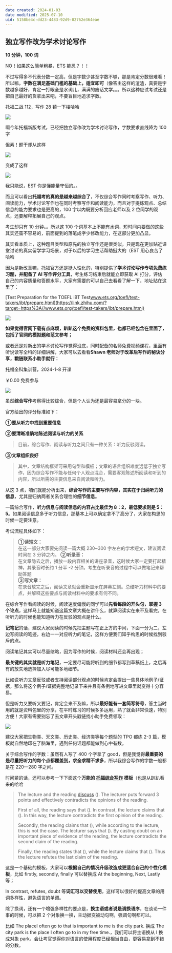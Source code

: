 ```yaml
---
date created: 2024-01-03
date modified: 2025-07-10
uid: 5158be4c-dd23-4483-92d9-02762e364eae
---
```

## 独立写作改为学术讨论写作

**10 分钟，100 词**

NO！如果这么简单粗暴，ETS 能忍？！！

不过写得多不代表分数一定高，但是字数少甚至字数不够，那是肯定分数很难看！所以嘛，**字数在满足基础门槛的基础上，适宜即可**（像答主这样的渣渣，真要是字数越多越好，肯定一打眼全是水词儿，满满的废话文学。。。所以这种应试考试还是把自己最好的货拿出来吧，不要盲目地追求字数。

托福二战 112，写作 28 镇一下楼哈哈

![](https://pica.zhimg.com/80/v2-47ac4cad8541907c7db1a4d5b3c1ff60_1440w.webp)

啊今年托福新版考试，已经把独立写作改为学术讨论写作，字数要求直线降为 100 字

但素！题干却从这样

![](https://pic1.zhimg.com/80/v2-b95d7aa4e0bcbbf73ab6eafde5d177ea_1440w.webp)

变成了这样

![](https://pic2.zhimg.com/80/v2-411a9e326eb99e8fc5e12d0e5de735a3_1440w.webp)

我只能说，EST 你是懂能量守恒的。。

而且可以看出**托福考的真的是越来越综合了**，不仅综合写作同时考察写作、听力、阅读能力，学术讨论写作也在同时考察写作和阅读能力，而且对于提炼观点、总结信息的能力要求也是更高的，100 字以内既要分析回应老师以及 2 位同学的观点，还要解释拓展自己的观点。

考生却只有 10 分钟。。所以这 100 个词基本上不能有水词，短时间内要做的这些其实还蛮不容易的，前面提到的落笔成字少修改能力，在这部分更加凸显。

其实看本质上，这种题目类型和原先的独立写作还是很类似，只是现在更加贴近课堂讨论的真实留学学习场景，对于以后的学习生活帮助挺大的（EST 用心良苦了哈哈

因为是新改革嘛，托福官方还是挺人性化的，特别提供了**学术讨论写作专项免费练习题，并配备了 AI 写作评分工具**，考生练习结束后就能立即获取 AI 打分，评估自己的内容质量和答题水平，大家有需要的可以自己去看看了解一下，地址贴在这里了：

[Test Preparation for the TOEFL iBT Test​www.ets.org/toefl/test-takers/ibt/prepare.html](https://link.zhihu.com/?target=https%3A//www.ets.org/toefl/test-takers/ibt/prepare.html)

![](https://pic3.zhimg.com/80/v2-8164ccf526330ab5698577b10c46e0a8_1440w.webp)

**如果觉得官网下载有点麻烦，趴趴这个免费的资料包里，也都已经包含在里面了，**包括了官网的模拟题和范文参考**；**

或者还是对新出的学术讨论写作觉得没底，同时配备的名师免费视频课程，里面有听说读写全科的详细讲解，大家可以去看看**Shawn 老师对于改革后写作的秘诀分享，戳链联系小助手就行：**

托福全科集训营，2024-1-8 开课

￥0.00 免费参与

![](https://pic2.zhimg.com/80/v2-b83f0d958eac9d14ba7832f685517179_1440w.webp)

  

虽然**综合写作**考察得比较综合，但是个人认为还是最容易拿分的一块。

官方给出的评分标准如下：

**①要从听力中找到重要信息**

**②要清晰准确地陈述阅读与听力的关系**

> 目前，综合写作、阅读与听力之间只有一种关系：听力反驳阅读。

**③文章组织良好**

> 其中，文章结构框架可采用句型和模板；文章的语言组织难度远低于独立写作，因为综合写作不能与任何个人观点混合，需要客观陈述所阅读和听到的内容，所以所需的主要信息来自阅读和听力。

从这 3 点，咱们就能分析出来，**综合写作的主要写作内容，其实在于归纳听力的信息**，尤其是归纳两者关系合理性的**细节信息**。

一篇综合写作，**听力信息与阅读信息的内容占比最佳为 8：2，最低要求则是 5：5**。如果阅读信息多于听力信息，那基本上可以确定拿不了高分了，大家在构思的时候一定要注意。

考试流程具体如下：

> **①读短文：**  
> 在这一部分大家要先阅读一篇大概 230~300 字左右的学术短文，建议阅读时间在 3 分钟之内。
> **②听录音：**  
> 在文章隐去之后，播放一段内容相关的讲座录音，这时候大家一定要打起精神，其录音时长约 1 分半 -2 分钟。考生在听录音的过程中可以做笔记来帮助答题  
> **③写文章：**  
> 在录音放完之后，阅读文章就会重新显示在屏幕左侧。总结听力材料中的要点，并解释这些要点与阅读材料中的要求有何不同。

在综合写作看阅读的时候，阅读速度偏慢的同学可以**先看每段的开头句，掌握 3 个论点**，这样马上就能知道这篇文章大概在讲什么，就算阅读实在来不及看完，在听听力的时候也能知道听力在反驳的观点是什么。

**记笔记**的话，建议大家阅读的时候先把主题写在正上方的中间，下面一分为二，左边写阅读的笔迹，右边一一对应听力的笔记，这样方便我们知乎构思的时候找到驳斥的点。

阅读笔记其实可以尽量缩略，因为写作的时候，阅读材料还会再出现；

**最关键的其实就是听力笔记**，一定要尽可能将听到的细节都写到草稿纸上，之后再有的放矢地选择加入尽可能多地细节。

比如说听力文章反驳或者支持阅读部分观点的时候肯定会提出一些具体地例子/证据，那么将这个例子/证据完整地记录下来并且有条例地写进文章里就变得十分容易。

但是听力又要听又要记，肯定会来不及嘛，所以**最好能有一套简写符号**，答主当时用的就是资料包里的分享，在平时练习的时候多多运用，熟了就会非常快速，特别方便！大家有需要别忘了去文章开头戳链找小助手免费领取：

![](https://pic4.zhimg.com/80/v2-10314e5914d90bb4ba6d1340ee88e85d_1440w.webp)

建议大家把生物类、天文类、历史类、经济类等每个题型的 TPO 都练 2-3 篇，模板就自然地印在了脑海里，遇到任何话题都能做到心中有数。

关于综合写作的字数：虽然有人写了 400 个字拿了 good，但是我觉得**最重要的是尽量把听力的每个点都覆盖到，求全求精不求多**，所以我综合写作的字数一般都是在 220—280 字之间。

  

时间紧的话，还可以参考一下下面这个**万能的 [托福综合写作](https://www.zhihu.com/search?q=%E6%89%98%E7%A6%8F%E7%BB%BC%E5%90%88%E5%86%99%E4%BD%9C&search_source=Entity&hybrid_search_source=Entity&hybrid_search_extra=%7B%22sourceType%22%3A%22answer%22%2C%22sourceId%22%3A%223188136113%22%7D) 模板**（也是从趴趴看来的哈哈

> The lecture and the reading [discuss](https://www.zhihu.com/search?q=discuss&search_source=Entity&hybrid_search_source=Entity&hybrid_search_extra=%7B%22sourceType%22%3A%22answer%22%2C%22sourceId%22%3A%223188136113%22%7D) (). The lecturer puts forward 3 points and effectively contradicts the opinions of the reading.  
>
> First of all, the reading says that (). In contrast, the lecture claims that (). In this way, the lecture contradicts the first opinion of the reading.  
>
> Secondly, the reading claims that (), while according to the lecture, this is not the case. The lecturer says that (). By casting doubt on an important piece of evidence of the reading, the lecture contradicts the second claim of the reading.  
>
> Finally, the reading states that (), while the lecture claims that (). Thus the lecture refutes the last claim of the reading.

这是一个基础的模板，大家可以**根据自己的情况升级改造成更适合自己的个性化模板**，比如 firstly, secondly, finally 可以替换成 At the beginning, Next, Lastly 等；

In contrast, refutes, doubt 等**词汇可以交替使用**，这样可以很好的提高文章的用词多样性，避免语言的单调。

除了换词，还有一个增强多样性的要点是，**换主语或者说是调换语序**，在谈论一件事的时候，可以把 2 个对象换一换，主动据变被动句啊，强调句啊都可以。

比如 The placeI often go to that is important to me is the city park. 换成 The city park is the place I often go to in my free time.，我们可以将主语换从 I 换成对象 park，会让考官觉得你对语言的使用程度已经相当自由，更容易拿到不错的分数。
